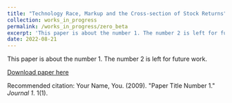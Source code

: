 ```yaml
---
title: "Technology Race, Markup and the Cross-section of Stock Returns"
collection: works_in_progress
permalink: /works_in_progress/zero_beta
excerpt: 'This paper is about the number 1. The number 2 is left for future work.'
date: 2022-08-21
---
```

This paper is about the number 1. The number 2 is left for future work.

[Download paper here](http://academicpages.github.io/files/paper1.pdf)

Recommended citation: Your Name, You. (2009). "Paper Title Number 1." <i>Journal 1</i>. 1(1).
